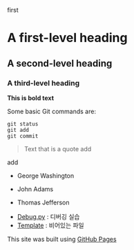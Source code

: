 first
# A first-level heading
## A second-level heading
### A third-level heading

**This is bold text**

Some basic Git commands are:
```
git status
git add
git commit
```

> Text that is a quote
add

add

- George Washington
* John Adams
+ Thomas Jefferson
- [Debug.py](./debugs.py) : 디버깅 실습
- [Template](./codes/temp.py) : 비어있는 파일

This site was built using 
[GitHub Pages](https://pages.github.com/)

